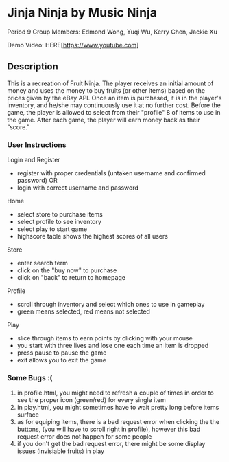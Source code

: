 # Jinja Ninja by Music Ninja

Period 9
Group Members: Edmond Wong, Yuqi Wu, Kerry Chen, Jackie Xu

Demo Video: HERE[https://www.youtube.com]

## Description
This is a recreation of Fruit Ninja. The player receives an initial amount of money and uses the money to buy fruits (or other items) based on the prices given by the eBay API. Once an item is purchased, it is in the player's inventory, and he/she may continuously use it at no further cost. Before the game, the player is allowed to select from their "profile" 8 of items to use in the game. After each game, the player will earn money back as their “score.”

### User Instructions

Login and Register
* register with proper credentials (untaken username and confirmed password) OR
* login with correct username and password

Home
* select store to purchase items
* select profile to see inventory
* select play to start game
* highscore table shows the highest scores of all users

Store
* enter search term
* click on the "buy now" to purchase
* click on "back" to return to homepage

Profile
* scroll through inventory and select which ones to use in gameplay
* green means selected, red means not selected

Play
* slice through items to earn points by clicking with your mouse
* you start with three lives and lose one each time an item is dropped
* press pause to pause the game
* exit allows you to exit the game

### Some Bugs :(

1. in profile.html, you might need to refresh a couple of times in order to see the proper icon (green/red) for every single item
2. in play.html, you might sometimes have to wait pretty long before items surface
3. as for equiping items, there is a bad request error when clicking the the buttons, \(you will have to scroll right in profile\), however this bad request error does not happen for some people
4. if you don't get the bad request error, there might be some display issues \(invisiable fruits\) in play
